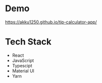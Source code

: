# Demo

https://akku1250.github.io/tip-calculator-app/

# Tech Stack

- React
- JavaScript
- Typescipt
- Material UI
- Yarn
